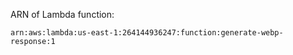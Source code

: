 ARN of Lambda function:

```
arn:aws:lambda:us-east-1:264144936247:function:generate-webp-response:1
```

